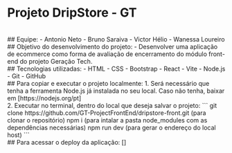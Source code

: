 # Projeto DripStore - GT
<br/>
## Equipe:
- Antonio Neto
- Bruno Saraiva
- Victor Hélio
- Wanessa Loureiro
<br/>
## Objetivo do desenvolvimento do projeto: 
- Desenvolver uma aplicação de ecommerce como forma de avaliação de encerramento do módulo front-end do projeto Geração Tech.
 <br/>
## Tecnologias utilizadas: 
- HTML
- CSS
- Bootstrap
- React
- Vite
- Node.js
- Git
- GitHub
<br/>
## Para copiar e executar o projeto localmente:
1. Será necessário que tenha a ferramenta Node.js já instalada no seu local. Caso não tenha, baixar em [https://nodejs.org/pt]
<br/>
2. Executar no terminal, dentro do local que deseja salvar o projeto:
 ```
   git clone https://github.com/GT-ProjectFrontEnd/dripstore-front.git (para clonar o repositório)
   npm i (para intalar a pasta node_modules com as dependências necessárias)
   npm run dev (para gerar o endereço do local host)
  ```
<br/>
## Para acessar o deploy da aplicação:
[]


